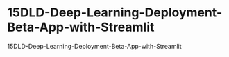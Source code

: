 # 15DLD-Deep-Learning-Deployment-Beta-App-with-Streamlit
15DLD-Deep-Learning-Deployment-Beta-App-with-Streamlit


<div align="center">
  <a href="https://machinelearningmastery.com/choose-an-activation-function-for-deep-learning/"><img src="https://machinelearningmastery.com/wp-content/uploads/2020/12/How-to-Choose-an-Output-Layer-Activation-Function.png" alt="" ></a></div>
  
  
<div align="center">
  <a href="https://www.v7labs.com/blog/neural-networks-activation-functions"><img src="https://assets-global.website-files.com/5d7b77b063a9066d83e1209c/627d12431fbd5e61913b7423_60be4975a399c635d06ea853_hero_image_activation_func_dark.png" alt="" ></a></div>
  
<div align="center">
  <a href="https://wikidocs.net/165314"><img src="https://wikidocs.net/images/page/164363/activation_function_chart-709x1024.png" alt="" ></a></div>
